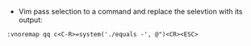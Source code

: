 

 - Vim pass selection to a command and replace the selevtion with its output:

```vim
:vnoremap qq c<C-R>=system('./equals -', @")<CR><ESC>
```
